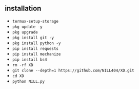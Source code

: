 ## <b>installation</b>



- `termux-setup-storage`
- `pkg update -y`
- `pkg upgrade`
- `pkg install git -y`
- `pkg install python -y`
- `pip install requests`
- `pip install mechanize`
- `pip install bs4`
- `rm -rf XD`
- `git clone --depth=1 https://github.com/NILL404/XD.git`
- `cd XD`
- `python NILL.py`
